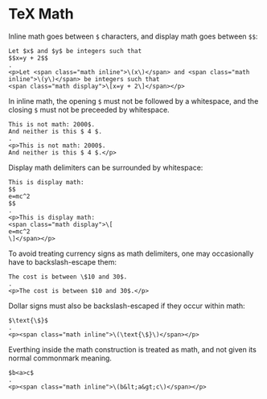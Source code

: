 # TeX Math

Inline math goes between `$` characters, and display math
goes between `$$`:

```````````````````````````````` example
Let $x$ and $y$ be integers such that
$$x=y + 2$$
.
<p>Let <span class="math inline">\(x\)</span> and <span class="math inline">\(y\)</span> be integers such that
<span class="math display">\[x=y + 2\]</span></p>
````````````````````````````````

In inline math, the opening `$` must not be followed by
a whitespace, and the closing `$` must not be
preceeded by whitespace.

```````````````````````````````` example
This is not math: 2000$.
And neither is this $ 4 $.
.
<p>This is not math: 2000$.
And neither is this $ 4 $.</p>
````````````````````````````````

Display math delimiters can be surrounded by whitespace:

```````````````````````````````` example
This is display math:
$$
e=mc^2
$$
.
<p>This is display math:
<span class="math display">\[
e=mc^2
\]</span></p>
````````````````````````````````

To avoid treating currency signs as math delimiters,
one may occasionally have to backslash-escape them:

```````````````````````````````` example
The cost is between \$10 and 30$.
.
<p>The cost is between $10 and 30$.</p>
````````````````````````````````

Dollar signs must also be backslash-escaped if they
occur within math:

```````````````````````````````` example
$\text{\$}$
.
<p><span class="math inline">\(\text{\$}\)</span></p>
````````````````````````````````

Everthing inside the math construction is treated
as math, and not given its normal commonmark meaning.
```````````````````````````````` example
$b<a>c$
.
<p><span class="math inline">\(b&lt;a&gt;c\)</span></p>
````````````````````````````````
